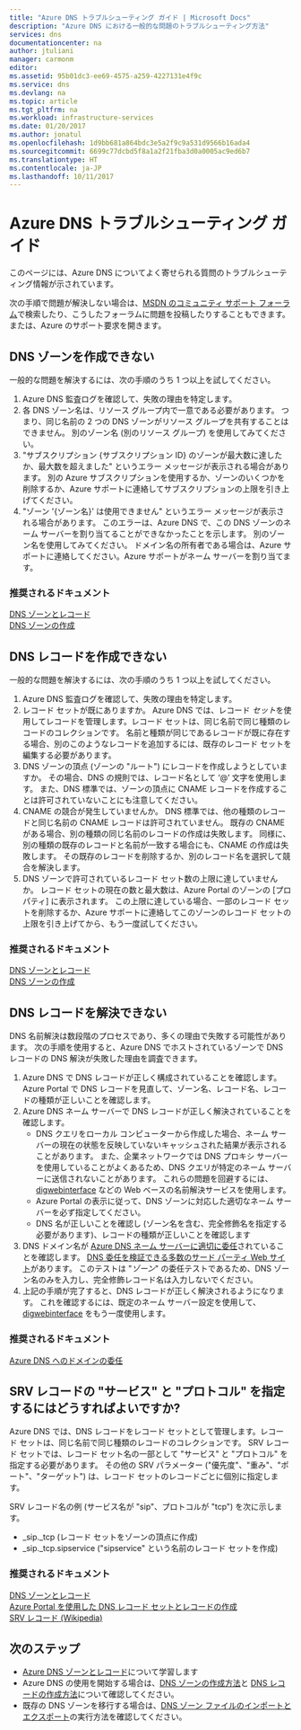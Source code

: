 ```yaml
---
title: "Azure DNS トラブルシューティング ガイド | Microsoft Docs"
description: "Azure DNS における一般的な問題のトラブルシューティング方法"
services: dns
documentationcenter: na
author: jtuliani
manager: carmonm
editor: 
ms.assetid: 95b01dc3-ee69-4575-a259-4227131e4f9c
ms.service: dns
ms.devlang: na
ms.topic: article
ms.tgt_pltfrm: na
ms.workload: infrastructure-services
ms.date: 01/20/2017
ms.author: jonatul
ms.openlocfilehash: 1d9bb681a864bdc3e5a2f9c9a531d9566b16ada4
ms.sourcegitcommit: 6699c77dcbd5f8a1a2f21fba3d0a0005ac9ed6b7
ms.translationtype: HT
ms.contentlocale: ja-JP
ms.lasthandoff: 10/11/2017
---
```

# <a name="azure-dns-troubleshooting-guide"></a>Azure DNS トラブルシューティング ガイド

このページには、Azure DNS についてよく寄せられる質問のトラブルシューティング情報が示されています。

次の手順で問題が解決しない場合は、[MSDN のコミュニティ サポート フォーラム](https://social.msdn.microsoft.com/Forums/en-US/home?forum=WAVirtualMachinesVirtualNetwork)で検索したり、こうしたフォーラムに問題を投稿したりすることもできます。 または、Azure のサポート要求を開きます。


## <a name="i-cant-create-a-dns-zone"></a>DNS ゾーンを作成できない

一般的な問題を解決するには、次の手順のうち 1 つ以上を試してください。

1.  Azure DNS 監査ログを確認して、失敗の理由を特定します。
2.  各 DNS ゾーン名は、リソース グループ内で一意である必要があります。 つまり、同じ名前の 2 つの DNS ゾーンがリソース グループを共有することはできません。 別のゾーン名 (別のリソース グループ) を使用してみてください。
3.  "サブスクリプション {サブスクリプション ID} のゾーンが最大数に達したか、最大数を超えました" というエラー メッセージが表示される場合があります。 別の Azure サブスクリプションを使用するか、ゾーンのいくつかを削除するか、Azure サポートに連絡してサブスクリプションの上限を引き上げてください。
4.  "ゾーン '{ゾーン名}' は使用できません" というエラー メッセージが表示される場合があります。 このエラーは、Azure DNS で、この DNS ゾーンのネーム サーバーを割り当てることができなかったことを示します。 別のゾーン名を使用してみてください。 ドメイン名の所有者である場合は、Azure サポートに連絡してください。Azure サポートがネーム サーバーを割り当てます。


### <a name="recommended-documents"></a>**推奨されるドキュメント**

[DNS ゾーンとレコード](dns-zones-records.md)
<br>
[DNS ゾーンの作成](dns-getstarted-create-dnszone-portal.md)

## <a name="i-cant-create-a-dns-record"></a>DNS レコードを作成できない

一般的な問題を解決するには、次の手順のうち 1 つ以上を試してください。

1.  Azure DNS 監査ログを確認して、失敗の理由を特定します。
2.  レコード セットが既にありますか。  Azure DNS では、レコード *セット*を使用してレコードを管理します。レコード セットは、同じ名前で同じ種類のレコードのコレクションです。 名前と種類が同じであるレコードが既に存在する場合、別のこのようなレコードを追加するには、既存のレコード セットを編集する必要があります。
3.  DNS ゾーンの頂点 (ゾーンの "ルート") にレコードを作成しようとしていますか。 その場合、DNS の規則では、レコード名として ‘@’ 文字を使用します。 また、DNS 標準では、ゾーンの頂点に CNAME レコードを作成することは許可されていないことにも注意してください。
4.  CNAME の競合が発生していませんか。  DNS 標準では、他の種類のレコードと同じ名前の CNAME レコードは許可されていません。 既存の CNAME がある場合、別の種類の同じ名前のレコードの作成は失敗します。  同様に、別の種類の既存のレコードと名前が一致する場合にも、CNAME の作成は失敗します。 その既存のレコードを削除するか、別のレコード名を選択して競合を解決します。
5.  DNS ゾーンで許可されているレコード セット数の上限に達していませんか。 レコード セットの現在の数と最大数は、Azure Portal のゾーンの [プロパティ] に表示されます。 この上限に達している場合、一部のレコード セットを削除するか、Azure サポートに連絡してこのゾーンのレコード セットの上限を引き上げてから、もう一度試してください。 


### <a name="recommended-documents"></a>**推奨されるドキュメント**

[DNS ゾーンとレコード](dns-zones-records.md)
<br>
[DNS ゾーンの作成](dns-getstarted-create-dnszone-portal.md)



## <a name="i-cant-resolve-my-dns-record"></a>DNS レコードを解決できない

DNS 名前解決は数段階のプロセスであり、多くの理由で失敗する可能性があります。 次の手順を使用すると、Azure DNS でホストされているゾーンで DNS レコードの DNS 解決が失敗した理由を調査できます。

1.  Azure DNS で DNS レコードが正しく構成されていることを確認します。 Azure Portal で DNS レコードを見直して、ゾーン名、レコード名、レコードの種類が正しいことを確認します。
2.  Azure DNS ネーム サーバーで DNS レコードが正しく解決されていることを確認します。
    - DNS クエリをローカル コンピューターから作成した場合、ネーム サーバーの現在の状態を反映していないキャッシュされた結果が表示されることがあります。  また、企業ネットワークでは DNS プロキシ サーバーを使用していることがよくあるため、DNS クエリが特定のネーム サーバーに送信されないことがあります。  これらの問題を回避するには、[digwebinterface](http://digwebinterface.com) などの Web ベースの名前解決サービスを使用します。
    - Azure Portal の表示に従って、DNS ゾーンに対応した適切なネーム サーバーを必ず指定してください。
    - DNS 名が正しいことを確認し (ゾーン名を含む、完全修飾名を指定する必要があります)、レコードの種類が正しいことを確認します
3.  DNS ドメイン名が [Azure DNS ネーム サーバーに適切に委任](dns-domain-delegation.md)されていることを確認します。 [DNS 委任を検証できる多数のサード パーティ Web サイト](https://www.bing.com/search?q=dns+check+tool)があります。 このテストは "*ゾーン*" の委任テストであるため、DNS ゾーン名のみを入力し、完全修飾レコード名は入力しないでください。
4.  上記の手順が完了すると、DNS レコードが正しく解決されるようになります。 これを確認するには、既定のネーム サーバー設定を使用して、[digwebinterface](http://digwebinterface.com) をもう一度使用します。


### <a name="recommended-documents"></a>**推奨されるドキュメント**

[Azure DNS へのドメインの委任](dns-domain-delegation.md)



## <a name="how-do-i-specify-the-service-and-protocol-for-an-srv-record"></a>SRV レコードの "サービス" と "プロトコル" を指定するにはどうすればよいですか?

Azure DNS では、DNS レコードをレコード セットとして管理します。レコード セットは、同じ名前で同じ種類のレコードのコレクションです。 SRV レコード セットでは、レコード セット名の一部として "サービス" と "プロトコル" を指定する必要があります。 その他の SRV パラメーター ("優先度"、"重み"、"ポート"、"ターゲット") は、レコード セットのレコードごとに個別に指定します。

SRV レコード名の例 (サービス名が "sip"、プロトコルが "tcp") を次に示します。

- \_sip.\_tcp (レコード セットをゾーンの頂点に作成)
- \_sip.\_tcp.sipservice ("sipservice" という名前のレコード セットを作成)

### <a name="recommended-documents"></a>**推奨されるドキュメント**

[DNS ゾーンとレコード](dns-zones-records.md)
<br>
[Azure Portal を使用した DNS レコード セットとレコードの作成](dns-getstarted-create-recordset-portal.md)
<br>
[SRV レコード (Wikipedia)](https://en.wikipedia.org/wiki/SRV_record)


## <a name="next-steps"></a>次のステップ

* [Azure DNS ゾーンとレコード](dns-zones-records.md)について学習します
* Azure DNS の使用を開始する場合は、[DNS ゾーンの作成方法](dns-getstarted-create-dnszone-portal.md)と [DNS レコードの作成方法](dns-getstarted-create-recordset-portal.md)について確認してください。
* 既存の DNS ゾーンを移行する場合は、[DNS ゾーン ファイルのインポートとエクスポート](dns-import-export.md)の実行方法を確認してください。

